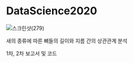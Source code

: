 # DataScience2020

![스크린샷(279)](https://user-images.githubusercontent.com/80497261/235517874-f7b4cb65-d0c6-4dde-8677-fd9e96103f2a.png)

새의 종류에 따른 뼈들의 길이와 지름 간의 상관관계 분석

1차, 2차 보고서 및 코드
